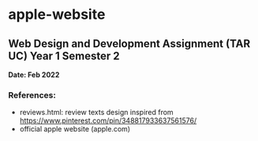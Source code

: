 # apple-website

## Web Design and Development Assignment (TAR UC) Year 1 Semester 2

**Date: Feb 2022**

### References:
- reviews.html: review texts design inspired from https://www.pinterest.com/pin/348817933637561576/
- official apple website (apple.com)